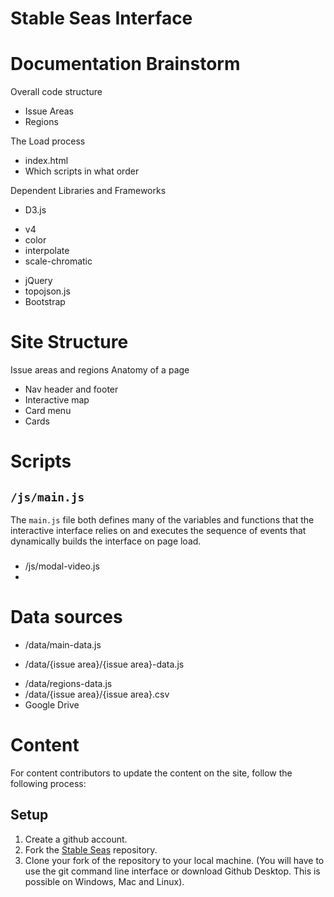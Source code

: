Stable Seas Interface
=====================

# Documentation Brainstorm

Overall code structure
- Issue Areas
- Regions

The Load process
- index.html
- Which scripts in what order

Dependent Libraries and Frameworks
- D3.js
* v4
* color
* interpolate
* scale-chromatic
- jQuery
- topojson.js
- Bootstrap


# Site Structure
Issue areas and regions
Anatomy of a page
- Nav header and footer
- Interactive map
- Card menu
- Cards

# Scripts

## ``` /js/main.js ```

The ```main.js``` file both defines many of the variables and functions that the interactive interface relies on and executes the sequence of events that dynamically builds the interface  on page load.

###

- /js/modal-video.js
-

# Data sources
- /data/main-data.js
* /data/{issue area}/{issue area}-data.js
- /data/regions-data.js
- /data/{issue area}/{issue area}.csv
- Google Drive


# Content

For content contributors to update the content on the site, follow the following process:

## Setup
1. Create a github account.
2. Fork the [Stable Seas](https://github.com/johnrobisoniv/stable-seas) repository.
3. Clone your fork of the repository to your local machine. (You will have to use the git command line interface or download Github Desktop. This is possible on Windows, Mac and Linux).
